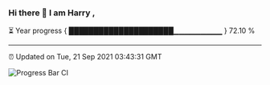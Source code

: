 ### Hi there 👋 I am Harry , 

⏳ Year progress { █████████████████████▁▁▁▁▁▁▁▁▁ } 72.10 %

---

⏰ Updated on Tue, 21 Sep 2021 03:43:31 GMT

![Progress Bar CI](https://github.com/duykhang68/duykhang68/workflows/Progress%20Bar%20CI/badge.svg)
